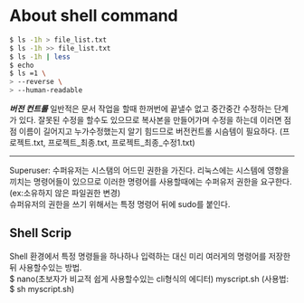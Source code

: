 # About shell command
```sh
$ ls -1h > file_list.txt
$ ls -1h >> file_list.txt
$ ls -1h | less
$ echo
$ ls =1 \
> --reverse \
> --human-readable
```
***버전 컨트롤*** 
일반적은 문서 작업을 할때 한꺼번에 끝낼수 없고 중간중간 수정하는 단계가 있다. 잘못된 수정을
할수도 있으므로 복사본을 만들어가며 수정을 하는데 이러면 점점 이름이 길어지고 누가수정했는지 알기 힘드므로 버전컨트롤 시슴템이 필요하다.
(프로젝트.txt, 프로젝트_최종.txt, 프로젝트_최종_수정1.txt)

---
Superuser: 수퍼유저는 시스탬의 어드민 권한을 가진다. 리눅스에는 시스템에 영향을 끼치는 명령어들이 있으므로 이러한
명령어를 사용할때에는 수퍼유저 권한을 요구한다.(ex:소유하지 않은 파일권한 변경)  
슈퍼유저의 권한을 쓰기 위해서는 특정 명령어 뒤에 sudo를 붙인다.  

## Shell Scrip
Shell 환경에서 특정 명령들을 하나하나 입력하는 대신 미리 여러게의 명령어를 저장한뒤 사용할수있는 방법.  
$ nano(초보자가 비교적 쉽게 사용할수있는 cli형식의 에디터) myscript.sh 
(사용법: $ sh myscript.sh)
